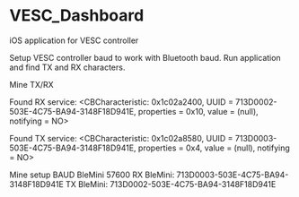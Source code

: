 # VESC_Dashboard
iOS application for VESC controller

Setup VESC controller baud to work with Bluetooth baud.
Run application and find TX and RX characters.

Mine TX/RX

Found RX service: <CBCharacteristic: 0x1c02a2400, UUID = 713D0002-503E-4C75-BA94-3148F18D941E, properties = 0x10, value = (null), notifying = NO>

Found TX service: <CBCharacteristic: 0x1c02a8580, UUID = 713D0003-503E-4C75-BA94-3148F18D941E, properties = 0x4, value = (null), notifying = NO>


Mine setup
BAUD BleMini   57600
RX BleMini:    713D0003-503E-4C75-BA94-3148F18D941E
TX BleMini:    713D0002-503E-4C75-BA94-3148F18D941E
